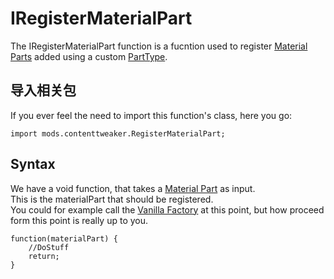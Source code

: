 # IRegisterMaterialPart

The IRegisterMaterialPart function is a fucntion used to register [Material Parts](/Mods/ContentTweaker/Materials/Materials/MaterialPart/) added using a custom [PartType](/Mods/ContentTweaker/Materials/Parts/PartType/).

## 导入相关包

If you ever feel the need to import this function's class, here you go:

```zenscript
import mods.contenttweaker.RegisterMaterialPart;
```

## Syntax

We have a void function, that takes a [Material Part](/Mods/ContentTweaker/Materials/Materials/MaterialPart/) as input.  
This is the materialPart that should be registered.  
You could for example call the [Vanilla Factory](/Mods/ContentTweaker/Vanilla/Creatable_Content/VanillaFactory/) at this point, but how proceed form this point is really up to you.

```zenscript
function(materialPart) {
    //DoStuff
    return;
}
```